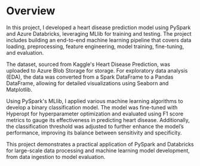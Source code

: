# Overview
In this project, I developed a heart disease prediction model using PySpark and Azure Databricks, leveraging MLlib for training and testing. The project includes building an end-to-end machine learning pipeline that covers data loading, preprocessing, feature engineering, model training, fine-tuning, and evaluation.

The dataset, sourced from Kaggle's Heart Disease Prediction, was uploaded to Azure Blob Storage for storage. For exploratory data analysis (EDA), the data was converted from a Spark DataFrame to a Pandas DataFrame, allowing for detailed visualizations using Seaborn and Matplotlib.

Using PySpark's MLlib, I applied various machine learning algorithms to develop a binary classification model. The model was fine-tuned with Hyperopt for hyperparameter optimization and evaluated using  F1 score metrics to gauge its effectiveness in predicting heart disease. Additionally, the classification threshold was adjusted to further enhance the model’s performance, improving its balance between sensitivity and specificity.

This project demonstrates a practical application of PySpark and Databricks for large-scale data processing and machine learning model development, from data ingestion to model evaluation.
